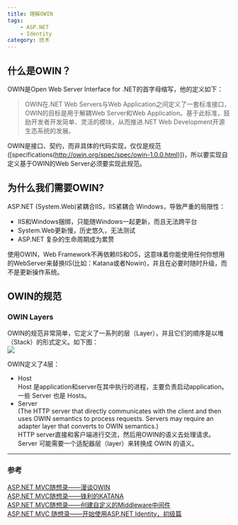 ```yaml
---
title: 理解OWIN
tags: 
    - ASP.NET
    - Identity
category: 技术
---
```


## 什么是OWIN？
OWIN是Open Web Server Interface for .NET的首字母缩写，他的定义如下：
>OWIN在.NET Web Servers与Web Application之间定义了一套标准接口，OWIN的目标是用于解耦Web Server和Web Application。基于此标准，鼓励开发者开发简单、灵活的模块，从而推进.NET Web Development开源生态系统的发展。

OWIN是接口、契约，而非具体的代码实现，仅仅是规范([specifications(http://owin.org/spec/spec/owin-1.0.0.html)])，所以要实现自定义基于OWIN的Web Server必须要实现此规范。

## 为什么我们需要OWIN?
ASP.NET (System.Web)紧耦合IIS，IIS紧耦合 Windows，导致严重的局限性：  
- IIS和Windows捆绑，只能随Windows一起更新，而且无法跨平台
- System.Web更新慢，历史悠久，无法测试
- ASP.NET 复杂的生命周期成为累赘  

使用OWIN，Web Framework不再依赖IIS和OS，这意味着你能使用任何你想用的WebServer来替换IIS(比如：Katana或者Nowin)，并且在必要时随时升级，而不是更新操作系统。

## OWIN的规范
### OWIN Layers
OWIN的规范非常简单，它定义了一系列的层（Layer），并且它们的顺序是以堆（Stack）的形式定义。如下图：  
![](http://images0.cnblogs.com/blog/299214/201505/312142198912477.png)  

OWIN定义了4层：  
- Host  
Host 是application和server在其中执行的进程，主要负责启动application。一些 Server 也是 Hosts。
- Server  
(The HTTP server that directly communicates with the client and then uses OWIN semantics to process requests.  Servers may require an adapter layer that converts to OWIN semantics.)  
HTTP server直接和客户端进行交流，然后用OWIN的语义去处理请求。 Server 可能需要一个适配器层（layer）来转换成 OWIN 的语义。









***
### 参考
[ASP.NET MVC随想录——漫谈OWIN](http://www.cnblogs.com/OceanEyes/p/thinking-in-asp-net-mvc-what-is-owin.html)  
[ASP.NET MVC随想录——锋利的KATANA](http://www.cnblogs.com/OceanEyes/p/thinking-in-asp-net-mvc-what-is-katana.html)  
[ASP.NET MVC随想录——创建自定义的Middleware中间件](http://www.cnblogs.com/OceanEyes/p/thinking-in-asp-net-mvc-create-custom-middleware.html)  
[ASP.NET MVC 随想录——开始使用ASP.NET Identity，初级篇](http://www.cnblogs.com/OceanEyes/p/thinking-in-asp-net-mvc-get-started-with-identity.html)
